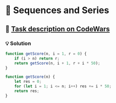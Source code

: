 # 📝 Sequences and Series

## 🔗 [Task description on CodeWars](https://www.codewars.com/kata/5254bd1357d59fbbe90001ec)

### 💡 Solution

```javascript
function getScore(n, i = 1, r = 0) {
    if (i > n) return r;
    return getScore(n, i + 1, r + i * 50);
}

function getScore(n) {
    let res = 0;
    for (let i = 1; i <= n; i++) res += i * 50;
    return res;
}
```

